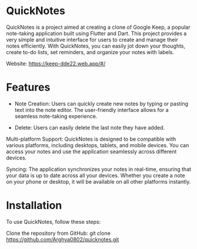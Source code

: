 # QuickNotes

QuickNotes is a project aimed at creating a clone of Google Keep, a popular note-taking application built using Flutter and Dart. This project provides a very simple and intuitive interface for users to create and manage their notes efficiently. With QuickNotes, you can easily jot down your thoughts, create to-do lists, set reminders, and organize your notes with labels.

Website: https://keep-dde22.web.app/#/

# Features
- Note Creation: Users can quickly create new notes by typing or pasting text into the note editor. The user-friendly interface allows for a seamless note-taking experience.

- Delete: Users can easily delete the last note they have added.

Multi-platform Support: QuickNotes is designed to be compatible with various platforms, including desktops, tablets, and mobile devices. You can access your notes and use the application seamlessly across different devices.

Syncing: The application synchronizes your notes in real-time, ensuring that your data is up to date across all your devices. Whether you create a note on your phone or desktop, it will be available on all other platforms instantly.

# Installation
To use QuickNotes, follow these steps:

Clone the repository from GitHub: git clone https://github.com/Arghya0802/quicknotes.git
